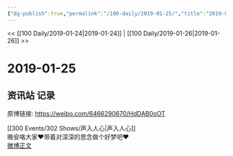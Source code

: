 ```yaml
---
{"dg-publish":true,"permalink":"/100-daily/2019-01-25/","title":"2019-01-25"}
---
```



<< [[100 Daily/2019-01-24\|2019-01-24]] | [[100 Daily/2019-01-26\|2019-01-26]] >>

# 2019-01-25

## 资讯站 记录

原博链接: https://weibo.com/6466290670/HdDAB0oOT

[[300 Events/302 Shows/声入人心\|声入人心]]  
晚安咯大家❤️带着对深深的思念做个好梦吧❤️  
[微博正文](https://weibo.com/detail/4332436819056357)

